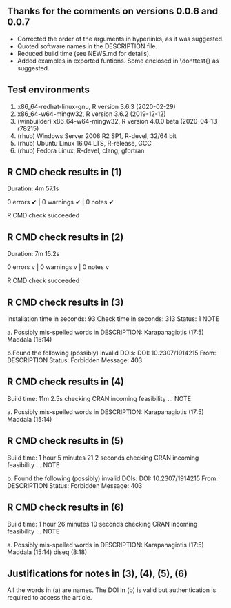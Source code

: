 ## Thanks for the comments on versions 0.0.6 and 0.0.7
- Corrected the order of the arguments in hyperlinks, as it was suggested.
- Quoted software names in the DESCRIPTION file.
- Reduced build time (see NEWS.md for details). 
- Added examples in exported funtions. Some enclosed in \donttest{} as suggested.

## Test environments
1. x86_64-redhat-linux-gnu, R version 3.6.3 (2020-02-29)
2. x86_64-w64-mingw32, R version 3.6.2 (2019-12-12)
3. (winbuilder) x86_64-w64-mingw32, R version 4.0.0 beta (2020-04-13 r78215)
4. (rhub) Windows Server 2008 R2 SP1, R-devel, 32/64 bit
5. (rhub) Ubuntu Linux 16.04 LTS, R-release, GCC
6. (rhub) Fedora Linux, R-devel, clang, gfortran

## R CMD check results in (1)
Duration: 4m 57.1s

0 errors ✔ | 0 warnings ✔ | 0 notes ✔

R CMD check succeeded

## R CMD check results in (2)
Duration: 7m 15.2s

0 errors v | 0 warnings v | 0 notes v

R CMD check succeeded

## R CMD check results in (3)
Installation time in seconds: 93
Check time in seconds: 313
Status: 1 NOTE

a. Possibly mis-spelled words in DESCRIPTION:
  Karapanagiotis (17:5)
  Maddala (15:14)

b.Found the following (possibly) invalid DOIs:
  DOI: 10.2307/1914215
    From: DESCRIPTION
    Status: Forbidden
    Message: 403

## R CMD check results in (4)
Build time:	11m 2.5s
checking CRAN incoming feasibility ... NOTE
  
a. Possibly mis-spelled words in DESCRIPTION:
  Karapanagiotis (17:5)
  Maddala (15:14)

## R CMD check results in (5)
Build time:	1 hour 5 minutes 21.2 seconds
checking CRAN incoming feasibility ... NOTE
  
b. Found the following (possibly) invalid DOIs:
  DOI: 10.2307/1914215
    From: DESCRIPTION
    Status: Forbidden
    Message: 403

## R CMD check results in (6)
Build time:	1 hour 26 minutes 10 seconds
checking CRAN incoming feasibility ... NOTE
  
a. Possibly mis-spelled words in DESCRIPTION:
  Karapanagiotis (17:5)
  Maddala (15:14)
  diseq (8:18)
  
## Justifications for notes in (3), (4), (5), (6)
All the words in (a) are names. The DOI in (b) is valid but authentication is required to access the article.
